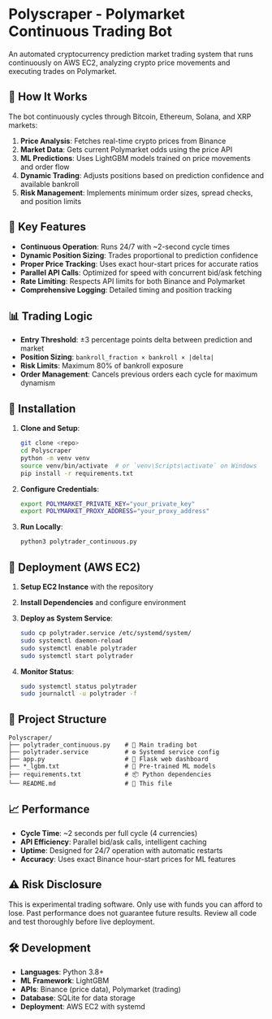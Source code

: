 # Polyscraper - Polymarket Continuous Trading Bot

An automated cryptocurrency prediction market trading system that runs continuously on AWS EC2, analyzing crypto price movements and executing trades on Polymarket.

## 🎯 **How It Works**

The bot continuously cycles through Bitcoin, Ethereum, Solana, and XRP markets:

1. **Price Analysis**: Fetches real-time crypto prices from Binance
2. **Market Data**: Gets current Polymarket odds using the price API  
3. **ML Predictions**: Uses LightGBM models trained on price movements and order flow
4. **Dynamic Trading**: Adjusts positions based on prediction confidence and available bankroll
5. **Risk Management**: Implements minimum order sizes, spread checks, and position limits

## 🚀 **Key Features**

- **Continuous Operation**: Runs 24/7 with ~2-second cycle times
- **Dynamic Position Sizing**: Trades proportional to prediction confidence
- **Proper Price Tracking**: Uses exact hour-start prices for accurate ratios
- **Parallel API Calls**: Optimized for speed with concurrent bid/ask fetching
- **Rate Limiting**: Respects API limits for both Binance and Polymarket
- **Comprehensive Logging**: Detailed timing and position tracking

## 📊 **Trading Logic**

- **Entry Threshold**: ±3 percentage points delta between prediction and market
- **Position Sizing**: `bankroll_fraction × bankroll × |delta|`  
- **Risk Limits**: Maximum 80% of bankroll exposure
- **Order Management**: Cancels previous orders each cycle for maximum dynamism

## 🔧 **Installation**

1. **Clone and Setup**:
   ```bash
   git clone <repo>
   cd Polyscraper
   python -m venv venv
   source venv/bin/activate  # or `venv\Scripts\activate` on Windows
   pip install -r requirements.txt
   ```

2. **Configure Credentials**:
   ```bash
   export POLYMARKET_PRIVATE_KEY="your_private_key"
   export POLYMARKET_PROXY_ADDRESS="your_proxy_address"
   ```

3. **Run Locally**:
   ```bash
   python3 polytrader_continuous.py
   ```

## 🔰 **Deployment (AWS EC2)**

1. **Setup EC2 Instance** with the repository
2. **Install Dependencies** and configure environment
3. **Deploy as System Service**:
   ```bash
   sudo cp polytrader.service /etc/systemd/system/
   sudo systemctl daemon-reload
   sudo systemctl enable polytrader
   sudo systemctl start polytrader
   ```

4. **Monitor Status**:
   ```bash
   sudo systemctl status polytrader
   sudo journalctl -u polytrader -f
   ```

## 📁 **Project Structure**

```
Polyscraper/
├── polytrader_continuous.py    # 🎯 Main trading bot
├── polytrader.service          # ⚙️ Systemd service config  
├── app.py                      # 📱 Flask web dashboard
├── *_lgbm.txt                  # 🤖 Pre-trained ML models
├── requirements.txt            # 📦 Python dependencies
└── README.md                   # 📖 This file
```

## 📈 **Performance**

- **Cycle Time**: ~2 seconds per full cycle (4 currencies)
- **API Efficiency**: Parallel bid/ask calls, intelligent caching
- **Uptime**: Designed for 24/7 operation with automatic restarts
- **Accuracy**: Uses exact Binance hour-start prices for ML features

## ⚠️ **Risk Disclosure**

This is experimental trading software. Only use with funds you can afford to lose. Past performance does not guarantee future results. Review all code and test thoroughly before live deployment.

## 🛠️ **Development**

- **Languages**: Python 3.8+
- **ML Framework**: LightGBM
- **APIs**: Binance (price data), Polymarket (trading)
- **Database**: SQLite for data storage
- **Deployment**: AWS EC2 with systemd
